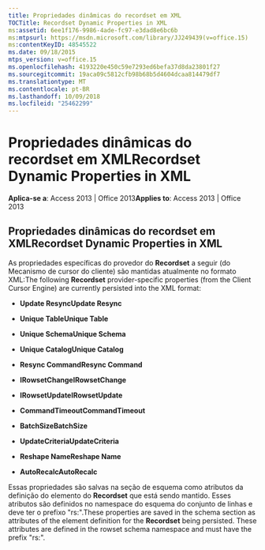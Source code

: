 ```yaml
---
title: Propriedades dinâmicas do recordset em XML
TOCTitle: Recordset Dynamic Properties in XML
ms:assetid: 6ee1f176-9986-4ade-fc97-e3dad8e6bc6b
ms:mtpsurl: https://msdn.microsoft.com/library/JJ249439(v=office.15)
ms:contentKeyID: 48545522
ms.date: 09/18/2015
mtps_version: v=office.15
ms.openlocfilehash: 4193220e450c59e7293ed6befa37d8da23801f27
ms.sourcegitcommit: 19aca09c5812cfb98b68b5d4604dcaa814479df7
ms.translationtype: MT
ms.contentlocale: pt-BR
ms.lasthandoff: 10/09/2018
ms.locfileid: "25462299"
---
```

# <a name="recordset-dynamic-properties-in-xml"></a><span data-ttu-id="f0652-102">Propriedades dinâmicas do recordset em XML</span><span class="sxs-lookup"><span data-stu-id="f0652-102">Recordset Dynamic Properties in XML</span></span>


<span data-ttu-id="f0652-103">**Aplica-se a**: Access 2013 | Office 2013</span><span class="sxs-lookup"><span data-stu-id="f0652-103">**Applies to**: Access 2013 | Office 2013</span></span>

## <a name="recordset-dynamic-properties-in-xml"></a><span data-ttu-id="f0652-104">Propriedades dinâmicas do recordset em XML</span><span class="sxs-lookup"><span data-stu-id="f0652-104">Recordset Dynamic Properties in XML</span></span>

<span data-ttu-id="f0652-105">As propriedades específicas do provedor do **Recordset** a seguir (do Mecanismo de cursor do cliente) são mantidas atualmente no formato XML:</span><span class="sxs-lookup"><span data-stu-id="f0652-105">The following **Recordset** provider-specific properties (from the Client Cursor Engine) are currently persisted into the XML format:</span></span>

  - <span data-ttu-id="f0652-106">**Update Resync**</span><span class="sxs-lookup"><span data-stu-id="f0652-106">**Update Resync**</span></span>

  - <span data-ttu-id="f0652-107">**Unique Table**</span><span class="sxs-lookup"><span data-stu-id="f0652-107">**Unique Table**</span></span>

  - <span data-ttu-id="f0652-108">**Unique Schema**</span><span class="sxs-lookup"><span data-stu-id="f0652-108">**Unique Schema**</span></span>

  - <span data-ttu-id="f0652-109">**Unique Catalog**</span><span class="sxs-lookup"><span data-stu-id="f0652-109">**Unique Catalog**</span></span>

  - <span data-ttu-id="f0652-110">**Resync Command**</span><span class="sxs-lookup"><span data-stu-id="f0652-110">**Resync Command**</span></span>

  - <span data-ttu-id="f0652-111">**IRowsetChange**</span><span class="sxs-lookup"><span data-stu-id="f0652-111">**IRowsetChange**</span></span>

  - <span data-ttu-id="f0652-112">**IRowsetUpdate**</span><span class="sxs-lookup"><span data-stu-id="f0652-112">**IRowsetUpdate**</span></span>

  - <span data-ttu-id="f0652-113">**CommandTimeout**</span><span class="sxs-lookup"><span data-stu-id="f0652-113">**CommandTimeout**</span></span>

  - <span data-ttu-id="f0652-114">**BatchSize**</span><span class="sxs-lookup"><span data-stu-id="f0652-114">**BatchSize**</span></span>

  - <span data-ttu-id="f0652-115">**UpdateCriteria**</span><span class="sxs-lookup"><span data-stu-id="f0652-115">**UpdateCriteria**</span></span>

  - <span data-ttu-id="f0652-116">**Reshape Name**</span><span class="sxs-lookup"><span data-stu-id="f0652-116">**Reshape Name**</span></span>

  - <span data-ttu-id="f0652-117">**AutoRecalc**</span><span class="sxs-lookup"><span data-stu-id="f0652-117">**AutoRecalc**</span></span>

<span data-ttu-id="f0652-p101">Essas propriedades são salvas na seção de esquema como atributos da definição do elemento do **Recordset** que está sendo mantido. Esses atributos são definidos no namespace do esquema do conjunto de linhas e deve ter o prefixo "rs:".</span><span class="sxs-lookup"><span data-stu-id="f0652-p101">These properties are saved in the schema section as attributes of the element definition for the **Recordset** being persisted. These attributes are defined in the rowset schema namespace and must have the prefix "rs:".</span></span>

